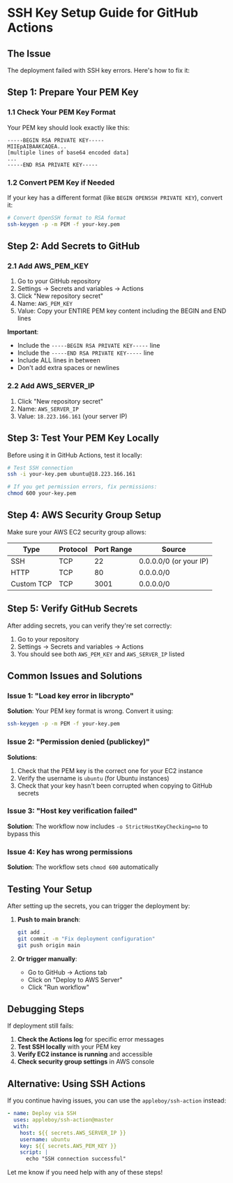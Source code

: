 # SSH Key Setup Guide for GitHub Actions

## The Issue
The deployment failed with SSH key errors. Here's how to fix it:

## Step 1: Prepare Your PEM Key

### 1.1 Check Your PEM Key Format
Your PEM key should look exactly like this:
```
-----BEGIN RSA PRIVATE KEY-----
MIIEpAIBAAKCAQEA...
[multiple lines of base64 encoded data]
...
-----END RSA PRIVATE KEY-----
```

### 1.2 Convert PEM Key if Needed
If your key has a different format (like `BEGIN OPENSSH PRIVATE KEY`), convert it:

```bash
# Convert OpenSSH format to RSA format
ssh-keygen -p -m PEM -f your-key.pem
```

## Step 2: Add Secrets to GitHub

### 2.1 Add AWS_PEM_KEY
1. Go to your GitHub repository
2. Settings → Secrets and variables → Actions
3. Click "New repository secret"
4. Name: `AWS_PEM_KEY`
5. Value: Copy your ENTIRE PEM key content including the BEGIN and END lines

**Important**: 
- Include the `-----BEGIN RSA PRIVATE KEY-----` line
- Include the `-----END RSA PRIVATE KEY-----` line
- Include ALL lines in between
- Don't add extra spaces or newlines

### 2.2 Add AWS_SERVER_IP
1. Click "New repository secret"
2. Name: `AWS_SERVER_IP`
3. Value: `18.223.166.161` (your server IP)

## Step 3: Test Your PEM Key Locally

Before using it in GitHub Actions, test it locally:

```bash
# Test SSH connection
ssh -i your-key.pem ubuntu@18.223.166.161

# If you get permission errors, fix permissions:
chmod 600 your-key.pem
```

## Step 4: AWS Security Group Setup

Make sure your AWS EC2 security group allows:

| Type | Protocol | Port Range | Source |
|------|----------|------------|--------|
| SSH | TCP | 22 | 0.0.0.0/0 (or your IP) |
| HTTP | TCP | 80 | 0.0.0.0/0 |
| Custom TCP | TCP | 3001 | 0.0.0.0/0 |

## Step 5: Verify GitHub Secrets

After adding secrets, you can verify they're set correctly:
1. Go to your repository
2. Settings → Secrets and variables → Actions
3. You should see both `AWS_PEM_KEY` and `AWS_SERVER_IP` listed

## Common Issues and Solutions

### Issue 1: "Load key error in libcrypto"
**Solution**: Your PEM key format is wrong. Convert it using:
```bash
ssh-keygen -p -m PEM -f your-key.pem
```

### Issue 2: "Permission denied (publickey)"
**Solutions**:
1. Check that the PEM key is the correct one for your EC2 instance
2. Verify the username is `ubuntu` (for Ubuntu instances)
3. Check that your key hasn't been corrupted when copying to GitHub secrets

### Issue 3: "Host key verification failed"
**Solution**: The workflow now includes `-o StrictHostKeyChecking=no` to bypass this

### Issue 4: Key has wrong permissions
**Solution**: The workflow sets `chmod 600` automatically

## Testing Your Setup

After setting up the secrets, you can trigger the deployment by:

1. **Push to main branch**:
   ```bash
   git add .
   git commit -m "Fix deployment configuration"
   git push origin main
   ```

2. **Or trigger manually**:
   - Go to GitHub → Actions tab
   - Click on "Deploy to AWS Server"
   - Click "Run workflow"

## Debugging Steps

If deployment still fails:

1. **Check the Actions log** for specific error messages
2. **Test SSH locally** with your PEM key
3. **Verify EC2 instance is running** and accessible
4. **Check security group settings** in AWS console

## Alternative: Using SSH Actions

If you continue having issues, you can use the `appleboy/ssh-action` instead:

```yaml
- name: Deploy via SSH
  uses: appleboy/ssh-action@master
  with:
    host: ${{ secrets.AWS_SERVER_IP }}
    username: ubuntu
    key: ${{ secrets.AWS_PEM_KEY }}
    script: |
      echo "SSH connection successful"
```

Let me know if you need help with any of these steps!
